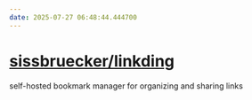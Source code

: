 ```yaml
---
date: 2025-07-27 06:48:44.444700
---
```


# [sissbruecker/linkding](https://github.com/sissbruecker/linkding)

self-hosted bookmark manager for organizing and sharing links